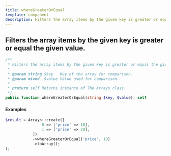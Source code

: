 ```yaml
---
title: whereGreaterOrEqual
template: component
description: Filters the array items by the given key is greater or equal the given value.
---
```


<h2 class="font-normal text-lg">
Filters the array items by the given key is greater or equal the given value.
</h2>

```php
/**
 * Filters the array items by the given key is greater or equal the given value.
 *
 * @param string $key   Key of the array for comparison.
 * @param mixed  $value Value used for comparison.
 *
 * @return self Returns instance of The Arrays class.
 */
public function whereGreaterOrEqual(string $key, $value): self
```

#### Examples

```php
$result = Arrays::create([
                0 => ['price' => 10],
                1 => ['price' => 20],
            ])
            ->whereGreaterOrEqual('price', 10)
            ->toArray();
);
```
